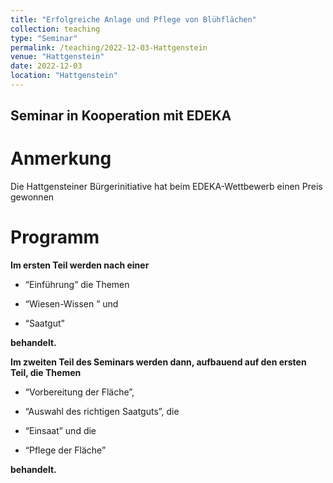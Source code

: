 ```yaml
---
title: "Erfolgreiche Anlage und Pflege von Blühflächen"
collection: teaching
type: "Seminar"
permalink: /teaching/2022-12-03-Hattgenstein
venue: "Hattgenstein"
date: 2022-12-03
location: "Hattgenstein"
---
```


## Seminar in Kooperation mit EDEKA

Anmerkung 
======
Die Hattgensteiner Bürgerinitiative hat beim EDEKA-Wettbewerb einen Preis gewonnen

Programm 
======
**Im ersten Teil werden nach einer**

+ “Einführung” die Themen

+ “Wiesen-Wissen ” und

+ “Saatgut”

**behandelt.**

**Im zweiten Teil des Seminars werden dann,
aufbauend auf den ersten Teil, die Themen**

+ “Vorbereitung der Fläche”,

+ “Auswahl des richtigen Saatguts”, die

+ “Einsaat” und die

+ “Pflege der Fläche”

**behandelt.**


